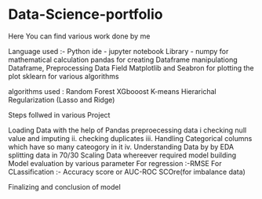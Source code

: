 # Data-Science-portfolio
Here You can find various work done by me <br>

Language used :- Python 
ide - jupyter notebook
Library - numpy for mathematical calculation 
          pandas for creating Dataframe manipulationg Dataframe, Preprocessing Data Field
          Matplotlib and Seabron for plotting the plot
          sklearn for various algorithms
          
algorithms used :
                 Random Forest
                 XGbooost
                 K-means
                 Hierarichal 
                 Regularization (Lasso and Ridge)
                 
Steps follwed in various Project
 
 
Loading Data with the  help of Pandas
preproecessing data 
    i checking null value and imputing
    ii. checking duplicates
    iii. Handling Categorical columns which have so many cateogory in it 
    iv. Understanding Data by by EDA
 splitting data in 70/30
 Scaling Data whereever required
 model building 
 Model evaluation by various parameter 
 For regression :-RMSE
 For CLassification :- Accuracy score or AUC-ROC SCOre(for imbalance data)
 
 Finalizing and conclusion of model
